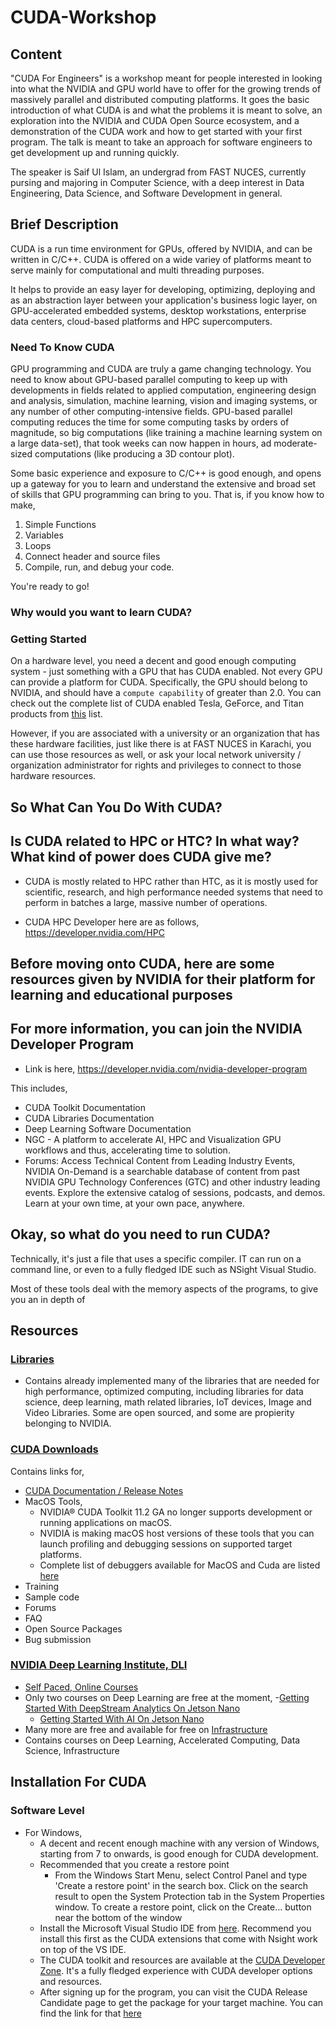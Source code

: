 # CUDA-Workshop

## Content

"CUDA For Engineers" is a workshop meant for people interested in looking into what the NVIDIA and GPU world have to offer for the growing trends of massively parallel and distributed computing platforms. It goes the basic introduction of what CUDA is and what the problems it is meant to solve, an exploration into the NVIDIA and CUDA Open Source ecosystem, and a demonstration of the CUDA work and how to get started with your first program. The talk is meant to take an approach for software engineers to get development up and running quickly.

The speaker is Saif Ul Islam, an undergrad from FAST NUCES, currently pursing and majoring in Computer Science, with a deep interest in Data Engineering, Data Science, and Software Development in general.

## Brief Description

CUDA is a run time environment for GPUs, offered by NVIDIA, and can be written in C/C++. CUDA is offered on a wide variey of platforms meant to serve mainly for computational and multi threading purposes.

It helps to provide an easy layer for developing, optimizing, deploying and as an abstraction layer between your application's business logic layer, on GPU-accelerated embedded systems, desktop workstations, enterprise data centers, cloud-based platforms and HPC supercomputers.

### Need To Know CUDA

GPU programming and CUDA are truly a game changing technology. You need to know about GPU-based parallel computing to keep up with developments in fields related to applied computation, engineering design and analysis, simulation, machine learning, vision and imaging systems, or any number of other computing-intensive fields. GPU-based parallel computing reduces the time for some computing tasks by orders of magnitude, so big computations (like training a machine learning system on a large data-set), that took weeks can now happen in hours, ad moderate-sized computations (like producing a 3D contour plot).

Some basic experience and exposure to C/C++ is good enough, and opens up a gateway for you to learn and understand the extensive and broad set of skills that GPU programming can bring to you. That is, if you know how to make,

1. Simple Functions
2. Variables
3. Loops
4. Connect header and source files
5. Compile, run, and debug your code.

You're ready to go!

### Why would you want to learn CUDA?

### Getting Started

On a hardware level, you need a decent and good enough computing system - just something with a GPU that has CUDA enabled. Not every GPU can provide a platform for CUDA. Specifically, the GPU should belong to NVIDIA, and should have a `compute capability` of greater than 2.0. You can check out the complete list of CUDA enabled Tesla, GeForce, and Titan products from [this](https://developer.nvidia.com/cuda-gpus) list.

However, if you are associated with a university or an organization that has these hardware facilities, just like there is at FAST NUCES in Karachi, you can use those resources as well, or ask your local network university / organization administrator for rights and privileges to connect to those hardware resources.

## So What Can You Do With CUDA?

## Is CUDA related to HPC or HTC? In what way? What kind of power does CUDA give me?

- CUDA is mostly related to HPC rather than HTC, as it is mostly used for scientific, research, and high performance needed systems that need to perform in batches a large, massive number of operations.  

- CUDA HPC Developer here are as follows, https://developer.nvidia.com/HPC

## Before moving onto CUDA, here are some resources given by NVIDIA for their platform for learning and educational purposes

## For more information, you can join the NVIDIA Developer Program

- Link is here, https://developer.nvidia.com/nvidia-developer-program

This includes,
- CUDA Toolkit Documentation
- CUDA Libraries Documentation
- Deep Learning Software Documentation
- NGC - A platform to accelerate AI, HPC and Visualization GPU workflows and thus, accelerating time to solution.
- Forums: Access Technical Content from Leading Industry Events, NVIDIA On-Demand is a searchable database of content from past NVIDIA GPU Technology Conferences (GTC) and other industry leading events. Explore the extensive catalog of sessions, podcasts, and demos. Learn at your own time, at your own pace, anywhere.

## Okay, so what do you need to run CUDA?

Technically, it's just a file that uses a specific compiler. IT can run on a command line, or even to a fully fledged IDE such as NSight Visual Studio.

Most of these tools deal with the memory aspects of the programs, to give you an in depth of

## Resources  

### [Libraries](https://developer.nvidia.com/gpu-accelerated-libraries)

- Contains already implemented many of the libraries that are needed for high performance, optimized computing, including libraries for data science, deep learning, math related libraries, IoT devices, Image and Video Libraries. Some are open sourced, and some are propierity belonging to NVIDIA.

### [CUDA Downloads](https://developer.nvidia.com/cuda-downloads)

Contains links for,

- [CUDA Documentation / Release Notes](https://docs.nvidia.com/cuda/cuda-toolkit-release-notes/index.html)
- MacOS Tools,
  - NVIDIA® CUDA Toolkit 11.2 GA no longer supports development or running applications on macOS.
  - NVIDIA is making macOS host versions of these tools that you can launch profiling and debugging sessions on supported target platforms.
  - Complete list of debuggers available for MacOS and Cuda are listed [here](https://developer.nvidia.com/nvidia-cuda-toolkit-developer-tools-mac-hosts)
- Training
- Sample code
- Forums
- FAQ
- Open Source Packages
- Bug submission

### [NVIDIA Deep Learning Institute, DLI](https://www.nvidia.com/en-us/training/)

- [Self Paced, Online Courses](https://www.nvidia.com/en-us/training/online/)
- Only two courses on Deep Learning are free at the moment,
  -[Getting Started With DeepStream Analytics On Jetson Nano](https://courses.nvidia.com/courses/course-v1:DLI+C-IV-02+V1/about)
  - [Getting Started With AI On Jetson Nano](https://courses.nvidia.com/courses/course-v1:DLI+S-RX-02+V2/about)
- Many more are free and available for free on [Infrastructure]()
- Contains courses on Deep Learning, Accelerated Computing, Data Science, Infrastructure

## Installation For CUDA

### Software Level

- For Windows,
  - A decent and recent enough machine with any version of Windows, starting from 7 to onwards, is good enough for CUDA development.
  - Recommended that you create a restore point
    - From the Windows Start Menu, select Control Panel and type 'Create a restore point' in the search box. Click on the search result to open the System Protection tab in the System Properties window. To create a restore point, click on the Create... button near the bottom of the window
  - Install the Microsoft Visual Studio IDE from [here](https://visualstudio.microsoft.com/vs/). Recommend you install this first as the CUDA extensions that come with Nsight work on top of the VS IDE.
  - The CUDA toolkit and resources are available at the [CUDA Developer Zone](https://developer.nvidia.com/CUDA-zone). It's a fully fledged experience with CUDA developer options and resources.
  - After signing up for the program, you can visit the CUDA Release Candidate page to get the package for your target machine. You can find the link for that [here](https://developer.nvidia.com/cuda-downloads)
